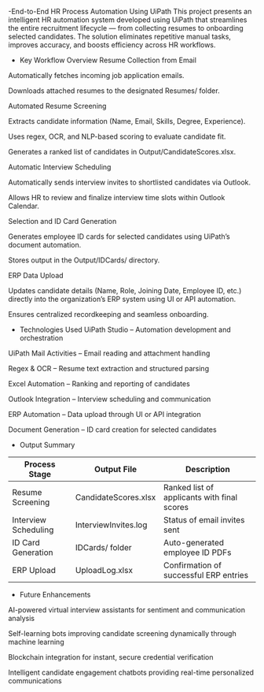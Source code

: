 -End-to-End HR Process Automation Using UiPath
This project presents an intelligent HR automation system developed using UiPath that streamlines the entire recruitment lifecycle — from collecting resumes to onboarding selected candidates. The solution eliminates repetitive manual tasks, improves accuracy, and boosts efficiency across HR workflows.

- Key Workflow Overview
Resume Collection from Email

Automatically fetches incoming job application emails.

Downloads attached resumes to the designated Resumes/ folder.

Automated Resume Screening

Extracts candidate information (Name, Email, Skills, Degree, Experience).

Uses regex, OCR, and NLP-based scoring to evaluate candidate fit.

Generates a ranked list of candidates in Output/CandidateScores.xlsx.

Automatic Interview Scheduling

Automatically sends interview invites to shortlisted candidates via Outlook.

Allows HR to review and finalize interview time slots within Outlook Calendar.

Selection and ID Card Generation

Generates employee ID cards for selected candidates using UiPath’s document automation.

Stores output in the Output/IDCards/ directory.

ERP Data Upload

Updates candidate details (Name, Role, Joining Date, Employee ID, etc.) directly into the organization’s ERP system using UI or API automation.

Ensures centralized recordkeeping and seamless onboarding.

- Technologies Used
UiPath Studio – Automation development and orchestration

UiPath Mail Activities – Email reading and attachment handling

Regex & OCR – Resume text extraction and structured parsing

Excel Automation – Ranking and reporting of candidates

Outlook Integration – Interview scheduling and communication

ERP Automation – Data upload through UI or API integration

Document Generation – ID card creation for selected candidates

- Output Summary
  
| Process Stage        | Output File            | Description                                 |
|----------------------|------------------------|---------------------------------------------|
| Resume Screening     | CandidateScores.xlsx    | Ranked list of applicants with final scores|
| Interview Scheduling | InterviewInvites.log    | Status of email invites sent                |
| ID Card Generation   | IDCards/ folder         | Auto-generated employee ID PDFs             |
| ERP Upload           | UploadLog.xlsx          | Confirmation of successful ERP entries      |
 

- Future Enhancements
  
AI-powered virtual interview assistants for sentiment and communication analysis

Self-learning bots improving candidate screening dynamically through machine learning

Blockchain integration for instant, secure credential verification

Intelligent candidate engagement chatbots providing real-time personalized communications

